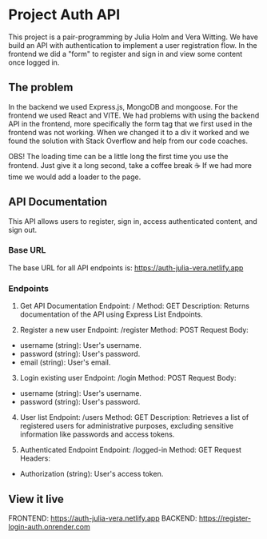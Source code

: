 # Project Auth API

This project is a pair-programming by Julia Holm and Vera Witting. We have build an API with authentication to implement a user registration flow. In the frontend we did a "form" to register and sign in and view some content once logged in.

## The problem

In the backend we used Express.js, MongoDB and mongoose. For the frontend we used React and VITE.
We had problems with using the backend API in the frontend, more specifically the form tag that we first used in the frontend was not working. When we changed it to a div it worked and we found the solution with Stack Overflow and help from our code coaches.

OBS! The loading time can be a little long the first time you use the frontend. Just give it a long second, take a coffee break ☕️
If we had more time we would add a loader to the page.

## API Documentation

This API allows users to register, sign in, access authenticated content, and sign out.

### Base URL

The base URL for all API endpoints is:
https://auth-julia-vera.netlify.app

### Endpoints

1. Get API Documentation
Endpoint: /
Method: GET
Description: Returns documentation of the API using Express List Endpoints.

2. Register a new user
Endpoint: /register
Method: POST
Request Body:
- username (string): User's username.
- password (string): User's password.
- email (string): User's email.

3. Login existing user
Endpoint: /login
Method: POST
Request Body:
- username (string): User's username.
- password (string): User's password.

4. User list
Endpoint: /users
Method: GET
Description: Retrieves a list of registered users for administrative purposes, excluding sensitive information like passwords and access tokens.

5. Authenticated Endpoint
Endpoint: /logged-in
Method: GET
Request Headers:
- Authorization (string): User's access token.

## View it live

FRONTEND: https://auth-julia-vera.netlify.app
BACKEND: https://register-login-auth.onrender.com
